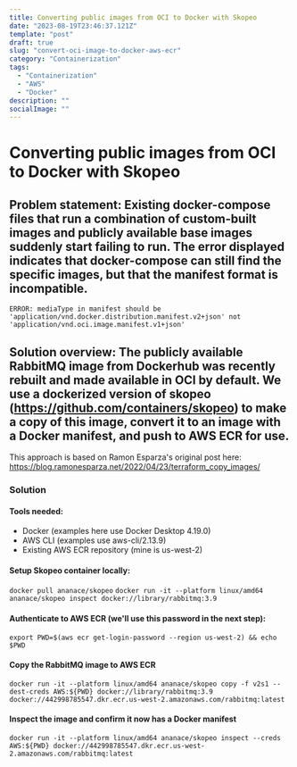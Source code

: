 ```yaml
---
title: Converting public images from OCI to Docker with Skopeo
date: "2023-08-19T23:46:37.121Z"
template: "post"
draft: true
slug: "convert-oci-image-to-docker-aws-ecr"
category: "Containerization"
tags:
  - "Containerization"
  - "AWS"
  - "Docker"
description: ""
socialImage: ""
---
```


# Converting public images from OCI to Docker with Skopeo

## Problem statement: Existing docker-compose files that run a combination of custom-built images and publicly available base images suddenly start failing to run. The error displayed indicates that docker-compose can still find the specific images, but that the manifest format is incompatible. 

	ERROR: mediaType in manifest should be 'application/vnd.docker.distribution.manifest.v2+json' not 'application/vnd.oci.image.manifest.v1+json'

## Solution overview: The publicly available RabbitMQ image from Dockerhub was recently rebuilt and made available in OCI by default. We use a dockerized version of skopeo (https://github.com/containers/skopeo) to make a copy of this image, convert it to an image with a Docker manifest, and push to AWS ECR for use. 

This approach is based on Ramon Esparza's original post here: https://blog.ramonesparza.net/2022/04/23/terraform_copy_images/

### Solution

#### Tools needed:
* Docker (examples here use Docker Desktop 4.19.0)
* AWS CLI (examples use aws-cli/2.13.9)
* Existing AWS ECR repository (mine is us-west-2)

#### Setup Skopeo container locally:
`docker pull ananace/skopeo`
`docker run -it --platform linux/amd64 ananace/skopeo inspect docker://library/rabbitmq:3.9`


#### Authenticate to AWS ECR (we'll use this password in the next step):
`export PWD=$(aws ecr get-login-password --region us-west-2) && echo $PWD`

#### Copy the RabbitMQ image to AWS ECR

`docker run -it --platform linux/amd64 ananace/skopeo copy -f v2s1 --dest-creds AWS:${PWD} docker://library/rabbitmq:3.9 docker://442998785547.dkr.ecr.us-west-2.amazonaws.com/rabbitmq:latest`

#### Inspect the image and confirm it now has a Docker manifest
`docker run -it --platform linux/amd64 ananace/skopeo inspect --creds AWS:${PWD} docker://442998785547.dkr.ecr.us-west-2.amazonaws.com/rabbitmq:latest`





